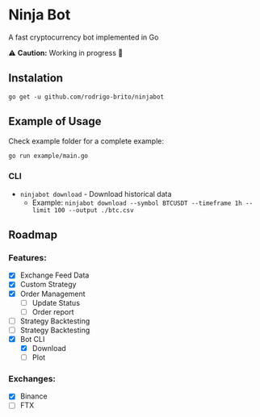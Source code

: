 # Ninja Bot

A fast cryptocurrency bot implemented in Go

:warning: **Caution:** Working in progress :construction:

## Instalation

`go get -u github.com/rodrigo-brito/ninjabot`

## Example of Usage

Check example folder for a complete example:

```bash
go run example/main.go
```

### CLI

- `ninjabot download` - Download historical data
    - Example: `ninjabot download --symbol BTCUSDT --timeframe 1h --limit 100 --output ./btc.csv`


## Roadmap

### Features:
- [x] Exchange Feed Data
- [x] Custom Strategy
- [x] Order Management
    - [ ] Update Status
    - [ ] Order report
- [ ] Strategy Backtesting
- [ ] Strategy Backtesting
- [x] Bot CLI
  - [x] Download
  - [ ] Plot

### Exchanges:
- [x] Binance
- [ ] FTX
